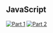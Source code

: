 ## JavaScript
[![Part 1](https://img.shields.io/badge/Part%201-1.295ms-informational)](https://adventofcode.com/2022/)
[![Part 2](https://img.shields.io/badge/Part%202-758.605ms-informational)](https://adventofcode.com/2022/)